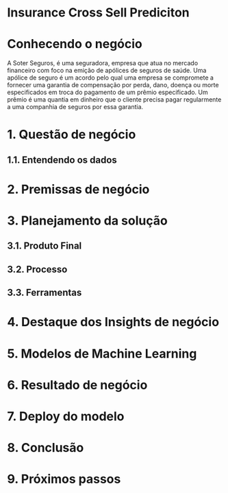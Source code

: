 # Insurance Cross Sell Prediciton
# Conhecendo o negócio
 A Soter Seguros, é uma seguradora, empresa que atua no mercado financeiro com foco na emição de apólices de seguros de saúde. Uma apólice de seguro é um acordo pelo qual uma empresa se compromete a fornecer uma garantia de compensação por perda, dano, doença ou morte especificados em troca do pagamento de um prêmio especificado. Um prêmio é uma quantia em dinheiro que o cliente precisa pagar regularmente a uma companhia de seguros por essa garantia.

# 1. Questão de negócio
## 1.1. Entendendo os dados
# 2. Premissas de negócio
# 3. Planejamento da solução
## 3.1. Produto Final
## 3.2. Processo
## 3.3. Ferramentas
# 4. Destaque dos Insights de negócio
# 5. Modelos de Machine Learning
# 6. Resultado de negócio
# 7. Deploy do modelo
# 8. Conclusão
# 9. Próximos passos
